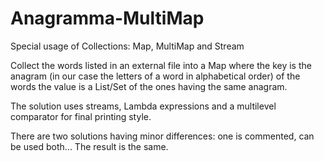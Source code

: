 # Anagramma-MultiMap
Special usage of Collections: Map, MultiMap and Stream

Collect the words listed in an external file into a Map where the key is the anagram 
(in our case the letters of a word in alphabetical order) of the words the value is a List/Set of 
the ones having the same anagram.

The solution uses streams, Lambda expressions and a multilevel comparator for final printing style.

There are two solutions having minor differences: one is commented, can be used both... The result is the same.
